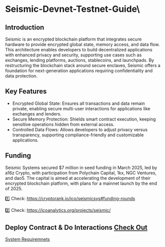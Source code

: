 # Seismic-Devnet-Testnet-Guide\

## Introduction
Seismic is an encrypted blockchain platform that integrates secure hardware to provide encrypted global state, memory access, and data flow. This architecture enables developers to build decentralized applications with enhanced privacy and security, supporting use cases such as exchanges, lending platforms, auctions, stablecoins, and launchpads. By restructuring the blockchain stack around secure enclaves, Seismic offers a foundation for next-generation applications requiring confidentiality and data protection.

## Key Features
- Encrypted Global State: Ensures all transactions and data remain private, enabling secure multi-user interactions for applications like exchanges and lenders.
- Secure Memory Protection: Shields smart contract execution, keeping sensitive operations hidden from external access.
- Controlled Data Flows: Allows developers to adjust privacy versus transparency, supporting compliance-friendly and customizable applications.

## Funding 
Seismic Systems secured $7 million in seed funding in March 2025, led by a16z Crypto, with participation from Polychain Capital, 1kx, NGC Ventures, and dao5. The capital is aimed at accelerating the development of their encrypted blockchain platform, with plans for a mainnet launch by the end of 2025.

1️⃣ Check: https://cryptorank.io/ico/seismicsys#funding-rounds

2️⃣ Check: https://icoanalytics.org/projects/seismic/

## Deploy Contract & Do Interactions [Check Out](Contract-Deploy-&-Interact.md)   

[System Requiremnets](system-requirements.md)
